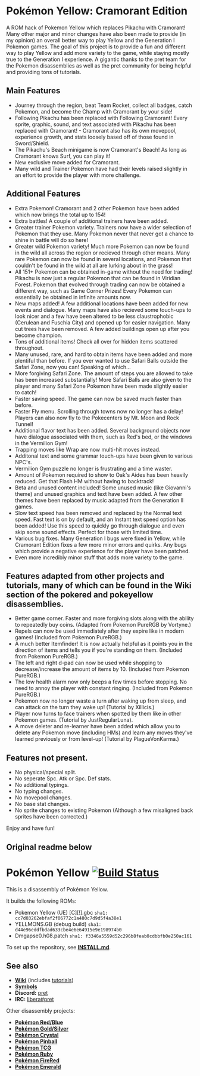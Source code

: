# Pokémon Yellow: Cramorant Edition

A ROM hack of Pokemon Yellow which replaces Pikachu with Cramorant! Many other major and minor changes have also been made to provide (in my opinion) an overall better way to play Yellow and the Generation I Pokemon games. The goal of this project is to provide a fun and different way to play Yellow and add more variety to the game, while staying mostly true to the Generation I experience. A gigantic thanks to the pret team for the Pokemon disassemblies as well as the pret community for being helpful and providing tons of tutorials.

## Main Features

- Journey through the region, beat Team Rocket, collect all badges, catch Pokemon, and become the Champ with Cramorant by your side!
- Following Pikachu has been replaced with Following Cramorant! Every sprite, graphic, sound, and text associated with Pikachu has been replaced with Cramorant! -  Cramorant also has its own movepool, experience growth, and stats loosely based off of those found in Sword/Shield.
- The Pikachu's Beach minigame is now Cramorant's Beach! As long as Cramorant knows Surf, you can play it!
- New exclusive move added for Cramorant.
- Many wild and Trainer Pokemon have had their levels raised slightly in an effort to provide the player with more challenge.

## Additional Features

- Extra Pokemon! Cramorant and 2 other Pokemon have been added which now brings the total up to 154!
- Extra battles! A couple of additional trainers have been added.
- Greater trainer Pokemon variety. Trainers now have a wider selection of Pokemon that they use. Many Pokemon never that never got a chance to shine in battle will do so here!
- Greater wild Pokemon variety! Much more Pokemon can now be found in the wild all across the region or recieved through other means. Many rare Pokemon can now be found in several locations, and Pokemon that couldn't be found in the wild at all are lurking about in the grass!
- All 151+ Pokemon can be obtained in-game without the need for trading! Pikachu is now just a regular Pokemon that can be found in Viridian Forest. Pokemon that evolved through trading can now be obtained a different way, such as Game Corner Prizes! Every Pokemon can essentially be obtained in infinite amounts now.
- New maps added! A few additional locations have been added for new events and dialogue. Many maps have also recieved some touch-ups to look nicer and a few have been altered to be less claustrophobic (Cerulean and Fuschia City) and opened up for easier navigation. Many cut trees have been removed. A few added buildings open up after you become champion.
- Tons of additional items! Check all over for hidden items scattered throughout.
- Many unused, rare, and hard to obtain items have been added and more plentiful than before. If you ever wanted to use Safari Balls outside the Safari Zone, now you can! Speaking of which...
- More forgiving Safari Zone. The amount of steps you are allowed to take has been increased substantially! More Safari Balls are also given to the player and many Safari Zone Pokemon have been made slightly easier to catch!
- Faster saving speed. The game can now be saved much faster than before.
- Faster Fly menu. Scrolling through towns now no longer has a delay! Players can also now fly to the Pokecenters by Mt. Moon and Rock Tunnel!
- Additional flavor text has been added. Several background objects now have dialogue associated with them, such as Red's bed, or the windows in the Vermilion Gym!
- Trapping moves like Wrap are now multi-hit moves instead.
- Additonal text and some grammar touch-ups have been given to various NPC's.
- Vermilion Gym puzzle no longer is frustrating and a time waster.
- Amount of Pokemon required to show to Oak's Aides has been heavily reduced. Get that Flash HM without having to backtrack!
- Beta and unused content included! Some unused music (like Giovanni's theme) and unused graphics and text have been added. A few other themes have been replaced by music adapted from the Generation II games.
- Slow text speed has been removed and replaced by the Normal text speed. Fast text is on by default, and an Instant text speed option has been added! Use this speed to quickly go through dialogue and even skip some sound effects. Perfect for those with limited time.
- Various bug fixes. Many Generation I bugs were fixed in Yellow, while Cramorant Edition fixes a few more minor errors and quirks. Any bugs which provide a negative experience for the player have been patched.
- Even more incredibly minor stuff that adds more variety to the game.

## Features adapted from other projects and tutorials, many of which can be found in the Wiki section of the pokered and pokeyellow disassemblies.
- Better game corner. Faster and more forgiving slots along with the ability to repeatedly buy coins. (Adapted from Pokemon PureRGB by Vortyne.)
- Repels can now be used immediately after they expire like in modern games! (Included from Pokemon PureRGB.)
- A much better Itemfinder! It is now actually helpful as it points you in the direction of items and tells you if you're standing on them. (Included from Pokemon PureRGB.)
- The left and right d-pad can now be used while shopping to decrease/increase the amount of items by 10. (Included from Pokemon PureRGB.)
- The low health alarm now only beeps a few times before stopping. No need to annoy the player with constant ringing. (Included from Pokemon PureRGB.)
- Pokemon now no longer waste a turn after waking up from sleep, and can attack on the turn they wake up! (Tutorial by Xillicis.)
- Player now turns to face trainers when spotted by them like in other Pokemon games. (Tutorial by JustRegularLuna).
- A move deleter and re-learner have been added which allow you to delete any Pokemon move (including HMs) and learn any moves they've learned previously or from level-up! (Tutorial by PlagueVonKarma.)

## Features not present.
- No physical/special split.
- No seperate Spc. Atk or Spc. Def stats.
- No additional typings.
- No typing changes.
- No movepool changes.
- No base stat changes.
- No sprite changes to existing Pokemon (Although a few misaligned back sprites have been corrected.)

Enjoy and have fun!

## Original readme below
# Pokémon Yellow [![Build Status][ci-badge]][ci]

This is a disassembly of Pokémon Yellow.

It builds the following ROMs:

- Pokemon Yellow (UE) [C][!].gbc  `sha1: cc7d03262ebfaf2f06772c1a480c7d9d5f4a38e1`
- YELLMONS.GB (debug build) `sha1: d44e96eddfbdad633cbe4e6e64915e9e198974b0`
- Dmgapse0.h08.patch `sha1: f3346a5559d52c296b8feab0cdbbfb0e250ac161`

To set up the repository, see [**INSTALL.md**](INSTALL.md).


## See also

- [**Wiki**][wiki] (includes [tutorials][tutorials])
- [**Symbols**][symbols]
- **Discord:** [pret][discord]
- **IRC:** [libera#pret][irc]

Other disassembly projects:

- [**Pokémon Red/Blue**][pokered]
- [**Pokémon Gold/Silver**][pokegold]
- [**Pokémon Crystal**][pokecrystal]
- [**Pokémon Pinball**][pokepinball]
- [**Pokémon TCG**][poketcg]
- [**Pokémon Ruby**][pokeruby]
- [**Pokémon FireRed**][pokefirered]
- [**Pokémon Emerald**][pokeemerald]

[pokered]: https://github.com/pret/pokered
[pokegold]: https://github.com/pret/pokegold
[pokecrystal]: https://github.com/pret/pokecrystal
[pokepinball]: https://github.com/pret/pokepinball
[poketcg]: https://github.com/pret/poketcg
[pokeruby]: https://github.com/pret/pokeruby
[pokefirered]: https://github.com/pret/pokefirered
[pokeemerald]: https://github.com/pret/pokeemerald
[wiki]: https://github.com/pret/pokeyellow/wiki
[tutorials]: https://github.com/pret/pokeyellow/wiki/Tutorials
[symbols]: https://github.com/pret/pokeyellow/tree/symbols
[discord]: https://discord.gg/d5dubZ3
[irc]: https://web.libera.chat/?#pret
[ci]: https://github.com/pret/pokeyellow/actions
[ci-badge]: https://github.com/pret/pokeyellow/actions/workflows/main.yml/badge.svg
